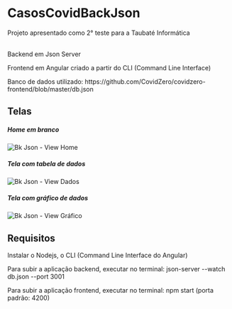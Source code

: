 # CasosCovidBackJson
Projeto apresentado como 2° teste para a Taubaté Informática
<br></br>

<p>Backend em Json Server</p>
<p>Frontend em Angular criado a partir do CLI (Command Line Interface)</p>
Banco de dados utilizado: https://github.com/CovidZero/covidzero-frontend/blob/master/db.json


<h2>Telas</h2>

<h5>Home em branco</h5>

![Bk Json - View Home](https://user-images.githubusercontent.com/43769331/97952142-20003700-1d7b-11eb-89a5-bbac766a5925.png)

<h5>Tela com tabela de dados</h5>

![Bk Json - View Dados](https://user-images.githubusercontent.com/43769331/97952139-1ecf0a00-1d7b-11eb-9afc-880e2010092f.png)

<h5>Tela com gráfico de dados</h5>

![Bk Json - View Gráfico](https://user-images.githubusercontent.com/43769331/97952141-20003700-1d7b-11eb-8ea2-4335f09a6fe8.png)


<h2>Requisitos</h2>

<p>Instalar o Nodejs, o CLI (Command Line Interface do Angular)</p>
<p>Para subir a aplicação backend, executar no terminal: json-server --watch db.json --port 3001</p>
<p>Para subir a aplicação frontend, executar no terminal: npm start (porta padrão: 4200)</p> 
